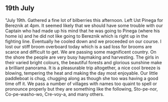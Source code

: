 ## 19th July

"July 19th. Gathered a fine lot of bilberries this afternoon. Left Ust Pinega for Bereznik at 4pm. It seemed likely that we should have some trouble with our Captain who had made up his mind that he was going to Pinega (where his home is) and he did not like going to Bereznik which is right up in the fighting line. Eventually he cooled down and we proceeded on our course. I lost our stiff broom overboard today which is a sad loss for brooms are scarce and difficult to get. We are passing some magnificent country. On the shore the people are very busy haymaking and harvesting. The girls in their varied bright colours, the beautiful forests and glorious sunshine make a brilliant panorama. It is a pleasurable trip altogether, a nice cool breeze is blowing, tempering the heat and making the day most enjoyable. Our little paddleboat is chug, chugging along as though she too was having a good time off it. We pass a number of villages with names too quaint to spell or pronounce properly but they are something like the following, Sto-pe-nor, Co-pe-washo-wo, Cre-voy-a, and many others.